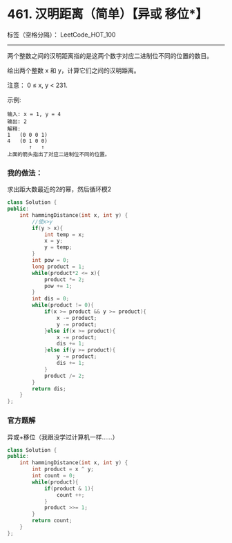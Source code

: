﻿# 461. 汉明距离（简单）【异或 移位*】

标签（空格分隔）： LeetCode_HOT_100

---
两个整数之间的汉明距离指的是这两个数字对应二进制位不同的位置的数目。

给出两个整数 x 和 y，计算它们之间的汉明距离。

注意：
0 ≤ x, y < 231.

示例:

    输入: x = 1, y = 4
    输出: 2
    解释:
    1   (0 0 0 1)
    4   (0 1 0 0)
           ↑   ↑
    上面的箭头指出了对应二进制位不同的位置。



### 我的做法：   
求出距大数最近的2的幂，然后循环模2
```C++
class Solution {
public:
    int hammingDistance(int x, int y) {
        //使x>y
        if(y > x){
            int temp = x;
            x = y;
            y = temp;
        }
        int pow = 0;
        long product = 1;
        while(product*2 <= x){
            product *= 2;
            pow += 1;
        }
        int dis = 0;
        while(product != 0){
            if(x >= product && y >= product){
                x -= product;
                y -= product;
            }else if(x >= product){
                x -= product;
                dis += 1;
            }else if(y >= product){
                y -= product;
                dis += 1;
            }
            product /= 2;
        }
        return dis;
    }
};
```

### 官方题解
异或+移位（我跟没学过计算机一样……）
```C++
class Solution {
public:
    int hammingDistance(int x, int y) {
        int product = x ^ y;
        int count = 0;
        while(product){
            if(product & 1){
                count ++;
            }
            product >>= 1;
        }
        return count;
    }
};
```